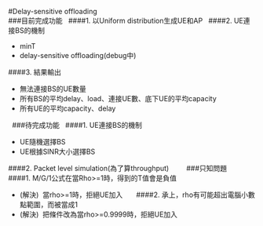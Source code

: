 #Delay-sensitive offloading  
###目前完成功能  
####1. 以Uniform distribution生成UE和AP  
####2. UE連接BS的機制  
- minT  
- delay-sensitive offloading(debug中)    
          
####3. 結果輸出    
- 無法連接BS的UE數量  
- 所有BS的平均delay、load、連接UE數、底下UE的平均capacity  
- 所有UE的平均capacity、delay   
 
   
###待完成功能   
####1. UE連接BS的機制         
- UE隨機選擇BS  
- UE根據SINR大小選擇BS    
    

####2. Packet level simulation(為了算throughput)    
   
    
###只知問題       
####1. M/G/1公式在當Rho>=1時，得到的T值會是負值         
- (解決)  當rho>=1時，拒絕UE加入       
####2. 承上，rho有可能超出電腦小數點範圍，而被當成1      
- (解決)  把條件改為當rho>=0.9999時，拒絕UE加入
